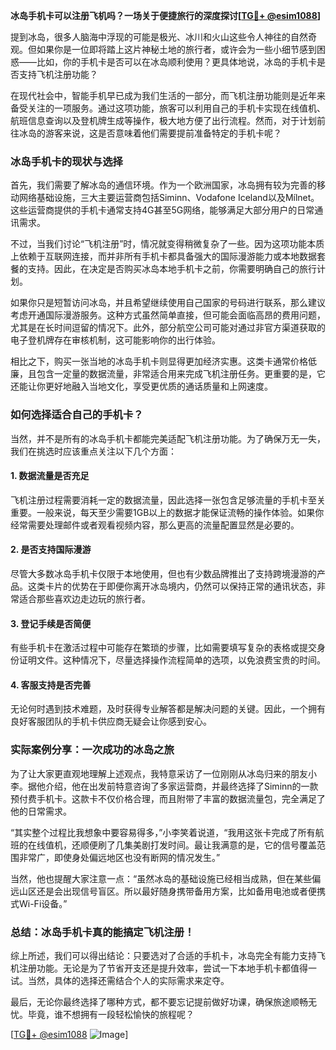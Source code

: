 **冰岛手机卡可以注册飞机吗？一场关于便捷旅行的深度探讨[[TG💪+ @esim1088](https://t.me/s/esim1088)]**

提到冰岛，很多人脑海中浮现的可能是极光、冰川和火山这些令人神往的自然奇观。但如果你是一位即将踏上这片神秘土地的旅行者，或许会为一些小细节感到困惑——比如，你的手机卡是否可以在冰岛顺利使用？更具体地说，冰岛的手机卡是否支持飞机注册功能？

在现代社会中，智能手机早已成为我们生活的一部分，而飞机注册功能则是近年来备受关注的一项服务。通过这项功能，旅客可以利用自己的手机卡实现在线值机、航班信息查询以及登机牌生成等操作，极大地方便了出行流程。然而，对于计划前往冰岛的游客来说，这是否意味着他们需要提前准备特定的手机卡呢？

### 冰岛手机卡的现状与选择

首先，我们需要了解冰岛的通信环境。作为一个欧洲国家，冰岛拥有较为完善的移动网络基础设施，三大主要运营商包括Siminn、Vodafone Iceland以及Mílnet。这些运营商提供的手机卡通常支持4G甚至5G网络，能够满足大部分用户的日常通讯需求。

不过，当我们讨论“飞机注册”时，情况就变得稍微复杂了一些。因为这项功能本质上依赖于互联网连接，而并非所有手机卡都具备强大的国际漫游能力或本地数据套餐的支持。因此，在决定是否购买冰岛本地手机卡之前，你需要明确自己的旅行计划。

如果你只是短暂访问冰岛，并且希望继续使用自己国家的号码进行联系，那么建议考虑开通国际漫游服务。这种方式虽然简单直接，但可能会面临高昂的费用问题，尤其是在长时间逗留的情况下。此外，部分航空公司可能对通过非官方渠道获取的电子登机牌存在审核机制，这可能影响你的出行体验。

相比之下，购买一张当地的冰岛手机卡则显得更加经济实惠。这类卡通常价格低廉，且包含一定量的数据流量，非常适合用来完成飞机注册任务。更重要的是，它还能让你更好地融入当地文化，享受更优质的通话质量和上网速度。

### 如何选择适合自己的手机卡？

当然，并不是所有的冰岛手机卡都能完美适配飞机注册功能。为了确保万无一失，我们在挑选时应该重点关注以下几个方面：

#### 1. 数据流量是否充足
飞机注册过程需要消耗一定的数据流量，因此选择一张包含足够流量的手机卡至关重要。一般来说，每天至少需要1GB以上的数据才能保证流畅的操作体验。如果你经常需要处理邮件或者观看视频内容，那么更高的流量配置显然是必要的。

#### 2. 是否支持国际漫游
尽管大多数冰岛手机卡仅限于本地使用，但也有少数品牌推出了支持跨境漫游的产品。这类卡片的优势在于即便你离开冰岛境内，仍然可以保持正常的通讯状态，非常适合那些喜欢边走边玩的旅行者。

#### 3. 登记手续是否简便
有些手机卡在激活过程中可能存在繁琐的步骤，比如需要填写复杂的表格或提交身份证明文件。这种情况下，尽量选择操作流程简单的选项，以免浪费宝贵的时间。

#### 4. 客服支持是否完善
无论何时遇到技术难题，及时获得专业解答都是解决问题的关键。因此，一个拥有良好客服团队的手机卡供应商无疑会让你感到安心。

### 实际案例分享：一次成功的冰岛之旅

为了让大家更直观地理解上述观点，我特意采访了一位刚刚从冰岛归来的朋友小李。据他介绍，他在出发前特意咨询了多家运营商，并最终选择了Siminn的一款预付费手机卡。这款卡不仅价格合理，而且附带了丰富的数据流量包，完全满足了他的日常需求。

“其实整个过程比我想象中要容易得多，”小李笑着说道，“我用这张卡完成了所有航班的在线值机，还顺便刷了几集美剧打发时间。最让我满意的是，它的信号覆盖范围非常广，即使身处偏远地区也没有断网的情况发生。”

当然，他也提醒大家注意一点：“虽然冰岛的基础设施已经相当成熟，但在某些偏远山区还是会出现信号盲区。所以最好随身携带备用方案，比如备用电池或者便携式Wi-Fi设备。”

### 总结：冰岛手机卡真的能搞定飞机注册！

综上所述，我们可以得出结论：只要选对了合适的手机卡，冰岛完全有能力支持飞机注册功能。无论是为了节省开支还是提升效率，尝试一下本地手机卡都值得一试。当然，具体的选择还需结合个人的实际需求来定夺。

最后，无论你最终选择了哪种方式，都不要忘记提前做好功课，确保旅途顺畅无忧。毕竟，谁不想拥有一段轻松愉快的旅程呢？

[[TG💪+ @esim1088](https://t.me/s/esim1088) ![Image](https://i.postimg.cc/4NQfJmqS/Snipaste-2025-05-13-00-14-12.png)]